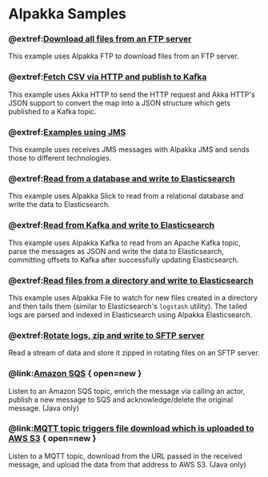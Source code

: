 # Alpakka Samples

### @extref:[Download all files from an FTP server](ftp-to-file:index.html)
This example uses Alpakka FTP to download files from an FTP server.

### @extref:[Fetch CSV via HTTP and publish to Kafka](http-csv-to-kafka:index.html)
This example uses Akka HTTP to send the HTTP request and Akka HTTP's JSON support to convert the map into a JSON structure which gets published to a Kafka topic.

### @extref:[Examples using JMS](jms:index.html)
This example uses receives JMS messages with Alpakka JMS and sends those to different technologies.

### @extref:[Read from a database and write to Elasticsearch](jdbc-to-elasticsearch:index.html)
This example uses Alpakka Slick to read from a relational database and write the data to Elasticsearch.

### @extref:[Read from Kafka and write to Elasticsearch](kafka-to-elasticsearch:index.html)
This example uses Alpakka Kafka to read from an Apache Kafka topic, parse the messages as JSON and write the data to Elasticsearch, committing offsets to Kafka after successfully updating Elasticsearch.

### @extref:[Read files from a directory and write to Elasticsearch](file-to-elasticsearch:index.html)
This example uses Alpakka File to watch for new files created in a directory and then tails them (similar to Elasticsearch's `logstash` utility). The tailed logs are parsed and indexed in Elasticsearch using Alpakka Elasticsearch.

### @extref:[Rotate logs, zip and write to SFTP server](rotate-logs-to-ftp:index.html)
Read a stream of data and store it zipped in rotating files on an SFTP server.

### @link:[Amazon SQS](https://github.com/akka/alpakka-samples/tree/master/alpakka-sample-sqs-java) { open=new }
Listen to an Amazon SQS topic, enrich the message via calling an actor, publish a new message to SQS and acknowledge/delete the original message. (Java only)

### @link:[MQTT topic triggers file download which is uploaded to AWS S3](https://github.com/akka/alpakka-samples/tree/master/alpakka-sample-mqtt-http-to-s3-java) { open=new }

Listen to a MQTT topic, download from the URL passed in the received message, and upload the data from that address to AWS S3. (Java only)
